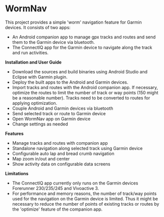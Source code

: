 WormNav
===================================

This project provides a simple 'worm' navigation feature for Garmin devices.
It consists of two apps:
- An Android companion app to manage gpx tracks and routes and send them to the Garmin device via bluetooth.
- The ConnectIQ app for the Garmin device to navigate along the track and run activities.

**Installation and User Guide**
- Download the sources and build binaries using Android Studio and Eclipse with Garmin plugin.
- Deploy the built apps to the Android and Garmin devices.
- Import tracks and routes with the Android companion app. If necessary, optimize the routes to limit the number of track or way points (150 might be a reasonable number). Tracks need to be converted to routes for applying optimization.
- Couple Android and Garmin devices via bluetooth
- Send selected track or route to Garmin device
- Open WormNav app on Garmin device
- Change settings as needed

**Features**
- Manage tracks and routes with companion app
- Standalone navigation along selected track using Garmin device
- Configurable auto lap and bread crumb navigation
- Map zoom in/out and center
- Show activity data on configurable data screens
       
 
**Limitations**
- The ConnectIQ app currently only runs on the Garmin devices Forerunner 230/235/245 and Vivoactive 3.
- For performance and memory reasons, the number of track/way points used for the navigation on the Garmin device is limited. Thus it might be necessary to reduce the number of points of existing tracks or routes by the 'optimize' feature of the companion app.
